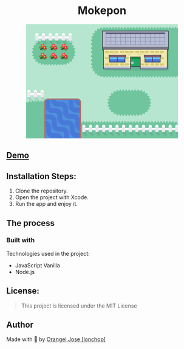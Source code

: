 <h1 align="center" id="title">Mokepon</h1>

<div align="center">
  <img src="./public/assets/mokemap.png" width="400" alt="mokemap"/>
</div>

## [Demo](https://mokepon-multiplayer.herokuapp.com/)

## Installation Steps:

1. Clone the repository.
2. Open the project with Xcode.
3. Run the app and enjoy it.

## The process
### Built with

Technologies used in the project:

*   JavaScript Vanilla
*   Node.js

## License:

> This project is licensed under the MIT License

## Author

Made with 💚 by [Orangel Jose [lonchop]](https://www.linkedin.com/in/orangel-gonzalez)
